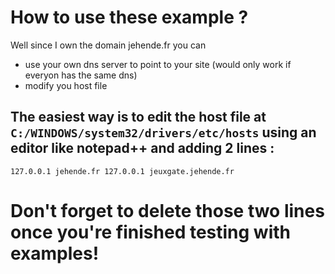 # How to use these example ?

Well since I own the domain jehende.fr you can 
 - use your own dns server to point to your site (would only work if everyon has the same dns)
 - modify you host file

## The easiest way is to edit the host file at `C:/WINDOWS/system32/drivers/etc/hosts` using an editor like notepad++ and adding 2 lines :
`
127.0.0.1 jehende.fr
127.0.0.1 jeuxgate.jehende.fr
`

# Don't forget to delete those two lines once you're finished testing with examples!